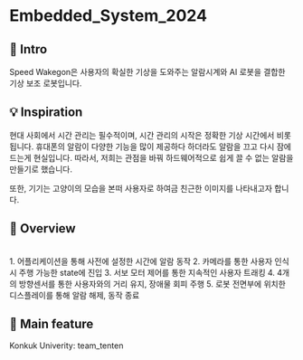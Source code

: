 # Embedded_System_2024

## 🔖 Intro
Speed Wakegon은 사용자의 확실한 기상을 도와주는 알람시계와 AI 로봇을 결합한 기상 보조 로봇입니다. 

## 💡 Inspiration
현대 사회에서 시간 관리는 필수적이며, 시간 관리의 시작은 정확한 기상 시간에서 비롯됩니다.
휴대폰의 알람이 다양한 기능을 많이 제공하다 하더라도 알람을 끄고 다시 잠에 드는게 현실입니다.
따라서, 저희는 관점을 바꿔 하드웨어적으로 쉽게 끌 수 없는 알람을 만들기로 했습니다.

또한, 기기는 고양이의 모습을 본떠 사용자로 하여금 친근한 이미지를 나타내고자 합니다.

## 📸 Overview


<br>
1. 어플리케이션을 통해 사전에 설정한 시간에 알람 동작 
2. 카메라를 통한 사용자 인식 시 주행 가능한 state에 진입
3. 서보 모터 제어를 통한 지속적인 사용자 트래킹
4. 4개의 방향센서를 통한 사용자와의 거리 유지, 장애물 회피 주행
5. 로봇 전면부에 위치한 디스플레이를 통해 알람 해제, 동작 종료

## 👀 Main feature

Konkuk Univerity: team_tenten


